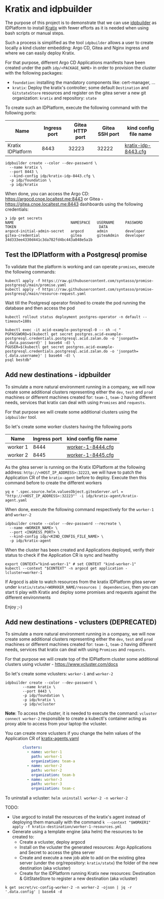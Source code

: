 # Kratix and idpbuilder

The purpose of this project is to demonstrate that we can use [idpbuilder](https://cnoe.io/docs/intro/idpbuilder) as IDPlatform to install [Kratix](https://docs.kratix.io) with fewer efforts as it is needed when using bash scripts or manual steps.

Such a process is simplified as the tool `idpbuilder` allows a user to create locally a kind cluster embedding: Argo CD, Gitea and Nginx ingress 
and where we can easily deploy Kratix.

For that purpose, different Argo CD Applications manifests have been created under the path `idp/<PACKAGE_NAME>` in order to provision the cluster with the following packages:
- `foundation`: installing the mandatory components like: cert-manager, ...
- `kratix`: Deploy the kratix's controller; some default `Destination` and `GitstateStore` resources and register on the gitea server a new git organization: `kratix` and repository: `state`

To create such an IDPlatform, execute the following command with the following ports:

| Name              | Ingress port | Gitea HTTP port | Gitea SSH port | kind config file name                                              |
|-------------------|--------------|-----------------|----------------|--------------------------------------------------------------------|
| Kratix IDPlatform | 8443         | 32223           | 32222          | [kratix-idp-8443.cfg](idp/kratix-idp-8443.cfg) |

```shell
idpbuilder create --color --dev-password \
  --name kratix \
  --port 8443 \
  --kind-config idp/kratix-idp-8443.cfg \
  -p idp/foundation \
  -p idp/kratix
```

When done, you can access the Argo CD: https://argocd.cnoe.localtest.me:8443 or Gitea - https://gitea.cnoe.localtest.me:8443 dashboards using the following credentials:
```shell
❯ idp get secrets
NAME                          NAMESPACE   USERNAME     PASSWORD    TOKEN                                      DATA
argocd-initial-admin-secret   argocd      admin        developer                                              
gitea-credential              gitea       giteaAdmin   developer   34d333ee4330d441c3da782fd4bc443a848e5a1b   
```

## Test the IDPlatform with a Postgresql promise  

To validate that the platform is working and can operate `promises`, execute the following commands:
```
kubectl apply -f https://raw.githubusercontent.com/syntasso/promise-postgresql/main/promise.yaml
kubectl apply -f https://raw.githubusercontent.com/syntasso/promise-postgresql/main/resource-request.yaml
```
Wait till the Postgresql operator finished to create the pod running the database and then access the pod

```shell
kubectl rollout status deployment postgres-operator -n default --timeout=180s

kubectl exec -it acid-example-postgresql-0 -- sh -c "
PGPASSWORD=$(kubectl get secret postgres.acid-example-postgresql.credentials.postgresql.acid.zalan.do -o 'jsonpath={.data.password}' | base64 -d) \
PGUSER=$(kubectl get secret postgres.acid-example-postgresql.credentials.postgresql.acid.zalan.do -o 'jsonpath={.data.username}' | base64 -d) \
psql bestdb"
```

## Add new destinations - idpbuilder

To simulate a more natural environment running in a company, we will now create some additional clusters representing either the `dev`, `test` and `prod` machines or different machines created for: `team-1`, `team-2` having different needs, services that kratix can deal with using `Promises` and `requests`.

For that purpose we will create some additional clusters using the `idpbuilder` tool.

So let's create some worker clusters having the following ports

| Name     | Ingress port | kind config file name                      |
|----------|--------------|--------------------------------------------|
| worker 1 | 8444         | [worker-1-8444.cfg](idp/worker-1-8444.cfg) |
| worker 2 | 8445         | [worker-1-8445.cfg](idp/worker-1-8445.cfg) |

As the gitea server is running on the Kratix IDPlatform  at the following address: `http://<HOST_IP_ADDRESS>:32223`, we will have to patch the Application CR of the `kratix-agent` before to deploy. Execute then this command before to create the different workers 

```shell
yq e '.spec.source.helm.valuesObject.giteaServer.url = "http://<HOST_IP_ADDRESS>:32223"' -i idp/kratix-agent/kratix-agent.yaml
```

When done, execute the following command respectively for the `worker-1` and `worker-2`
```shell
idpbuilder create --color --dev-password --recreate \
  --name <WORKER_NAME> \
  --port <INGRESS_PORT> \
  --kind-config idp/<KIND_CONFIG_FILE_NAME> \
  -p idp/kratix-agent
```

When the cluster has been created and Applications deployed, verify their status to check if the Application CR is sync and healthy

```shell
export CONTEXT="kind-worker-1" # set CONTEXT "kind-worker-1"
kubectl --context "$CONTEXT" -n argocd get application -lcluster=worker-1
```
If Argocd is able to watch resources from the kratix IDPlatform gitea server under `kratix/state/<WORKKER_NAME/resources | dependencies`, then you can start ti play with Kratix and deploy some promises and requests against the different environments

Enjoy ;-)

## Add new destinations - vclusters (DEPRECATED)

To simulate a more natural environment running in a company, we will now create some additional clusters representing either the `dev`, `test` and `prod` machines or different machines created for: `team-1`, `team-2` having different needs, services that kratix can deal with using `Promises` and `requests`.

For that purpose we will create top of the IDPlatform cluster some additional clusters using vcluster - https://www.vcluster.com/docs

So let's create some vclusters: `worker-1` and `worker-2`
```shell
idpbuilder create --color --dev-password \
        --name kratix \
        --port 8443 \
        -p idp/foundation \
        -p idp/kratix \
        -p idp/vcluster
```


**Note**: To access the cluster, it is needed to execute the command: `vcluster connect worker-2` responsible to create a kubectl's container acting as proxy able to access from your laptop the vcluster.

You can create more vclusters if you change the helm values of the Application CR of [kratix-agents.yaml](idp/kratix-agents/kratix-agents.yaml)
```yaml
        clusters:
          - name: worker-1
            path: worker-1
            organization: team-a
          - name: worker-2
            path: worker-2
            organization: team-b
          - name: worker-3
            path: worker-3
            organization: team-c
```

To uninstall a vcluster: `helm uninstall worker-2 -n worker-2`

TODO:
- Use argocd to install the resources of the kratix's agent instead of deploying them manually with the command `k --context "$WORKER1" apply -f kratix-destination/worker-1-resources.yml`
- Generate using a template engine (aka helm) the resources to be created to:
  - Create a vcluster, deploy argocd
  - Install on the vcluster the generated resources: Argo Applications and Secret to access the gitea server
  - Create and execute a new job able to add on the existing gitea server (under the org/repository: `kratix/state`) the folder of the new destination (aka vcluster)
  - Create for the IDPlatform running Kratix new resources: Destination & GitStateStore to register a new destination (aka vcluster)

```shell
k get secret/vc-config-worker-2 -n worker-2 -ojson | jq -r '.data.config' | base64 -d
```